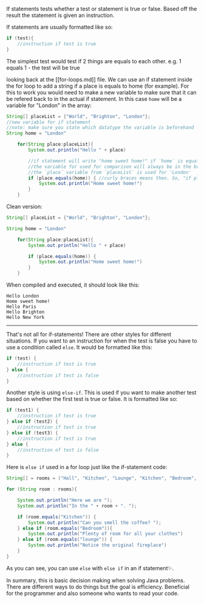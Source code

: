 If statements tests whether a test or statement is true or false. Based off the result the statement is given an instruction.

If statements are usually formatted like so:
```java
if (test){
    //instruction if test is true
}
```

The simplest test would test if 2 things are equals to each other. e.g. 1 equals 1 - the test will be true 

looking back at the [[for-loops.md]] file. We can use an if statement inside the for loop to add a string if a place is equals to home (for example). For this to work you would need to make a new variable to make sure that it can be refered back to in the actual if statement. In this case `home` will be a variable for "London" in the array:

```java
String[] placeList = {"World", "Brighton", "London"};
//new variable for if statement
//note: make sure you state which datatype the variable is beforehand
String home = "London"

    for(String place:placeList){
        System.out.println("Hello " + place)

        //if statement will write "home sweet home!" if `home` is equals to "London"
        //the variable for used for comparison will always be in the brackets after equals
        //the `place` variable from `placeList` is used for 'London'
        if (place.equals(home)) { //curly braces means then. So, "if place is equals to home then".
            System.out.println("Home sweet home!")
        }
    }
```

Clean version:
```java
String[] placeList = {"World", "Brighton", "London"};

String home = "London"

    for(String place:placeList){
        System.out.println("Hello " + place)

        if (place.equals(home)) { 
            System.out.println("Home sweet home!")
        }
    }
```

When compiled and executed, it should look like this:
```
Hello London
Home sweet home!
Hello Paris
Hello Brighton
Hello New York
```

___
That's not all for if-statements! There are other styles for different situations. If you want to an instruction for when the test is false you have to use a condition called `else`.
It would be formatted like this:
```java
if (test) {
    //instruction if test is true
} else {
    //instruction if test is false
}
```

Another style is using `else-if`. This is used if you want to make another test based on whether the first test is true or false. It is formatted like so:
```java
if (test1) {
    //instruction if test is true
} else if (test2) {
    //instruction if test is true
} else if (test3) {
    //instruction if test is true
} else {
    //instruction of test is false
}
```

Here is `else if` used in a for loop just like the if-statement code:

```java
String[] = rooms = ("Hall", "Kitchen", "Lounge", "Kitchen", "Bedroom", "Hall")

for (String room : rooms){

    System.out.println("Here we are ");
    System.out.println("In the " + room + ". ");

    if (room.equals("Kitchen")) {
        System.out.println("Can you smell the coffee? ");
    } else if (room.equals("Bedroom")){
        System.out.println("Plenty of room for all your clothes")
    } else if (room.equals("lounge")) {
        System.out.println("Notice the original fireplace")
    }
}
```

As you can see, you can use `else` with `else if` in an if statement✨.





In summary, this is basic decision making when solving Java problems. There are different ways to do things but the goal is efficiency. Beneficial for the programmer and also someone who wants to read your code.

